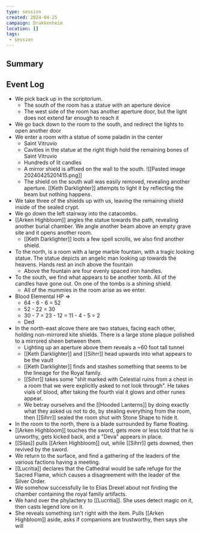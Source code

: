 ```yaml
---
type: session
created: 2024-04-25
campaign: Drakkenheim
location: []
tags:
 - session
---
```



## Summary

## Event Log

- We pick back up in the scriptorium.
	- The south of the room has a statue with an aperture device
	- The west side of the room has another aperture door, but the light does not extend far enough to reach it
- We go back down to the room to the south, and redirect the lights to open another door
- We enter a room with a statue of some paladin in the center
	- Saint Vitruvio
	- Cavities in the statue at the right thigh hold the remaining bones of Saint Vitruvio
	- Hundreds of lit candles
	- A mirror shield is affixed on the wall to the south.
	 ![[Pasted image 20240425201415.png]]
	- The shield on the south wall was easily removed, revealing another aperture. [[Keth Darklighter]] attempts to light it by reflecting the beam but nothing happens.
- We take three of the shields up with us, leaving the remaining shield inside of the sealed crypt.
- We go down the left stairway into the catacombs.
- [[Arken Highbloom]] angles the statue towards the path, revealing another burial chamber. We angle another beam above an empty grave site and it opens another room.
	- [[Keth Darklighter]] loots a few spell scrolls, we also find another shield.
- To the north, is a room with a large marble fountain, with a tragic looking statue. The statue depicts an angelic man looking up towards the heavens. Hands rest an inch above the fountain
	- Above the fountain are four evenly spaced iron handles.
- To the south, we find what appears to be another tomb. All of the candles have gone out. On one of the tombs is a shining shield.
	- All of the mummies in the room arise as we enter.
- Blood Elemental HP =>
	- 64 - 6 - 6 = 52
	- 52 - 22 = 30
	- 30 - 7 = 23 - 12 = 11 - 4 - 5 = 2
	- Ded
- In the north-east alcove there are two statues, facing each other, holding non-mirrored kite shields. There is a large stone plaque polished to a mirrored sheen between them.
	- Lighting up an aperture above them reveals a ~60 foot tall tunnel
	- [[Keth Darklighter]] and [[Sihrr]] head upwards into what appears to be the vault
	- [[Keth Darklighter]] finds and stashes something that seems to be the lineage for the Royal family.
	- [[Sihrr]] takes some "shit marked with Celestial ruins from a chest in a room that we were explicitly asked to not look through". He takes vials of blood, after taking the fourth vial it glows and other runes appear.
	- We betray ourselves and the [[Hooded Lanterns]] by doing exactly what they asked us not to do, by stealing everything from the room, then [[Sihrr]] sealed the room shut with Stone Shape to hide it.
- In the room to the north, there is a blade surrounded by flame floating.
- [[Arken Highbloom]] touches the sword, gets more or less told that he is unworthy, gets kicked back, and a "Deva" appears in place.
- [[Silas]] pulls [[Arken Highbloom]] out, while [[Sihrr]] gets downed, then revived by the sword.
- We return to the surface, and find a gathering of the leaders of the various factions having a meeting.
- [[Lucritia]] declares that the Cathedral would be safe refuge for the Sacred Flame, which causes a disagreement with the leader of the Silver Order.
- We somehow successfully lie to Elias Drexel about not finding the chamber containing the royal family artifacts.
- We hand over the phylactery to [[Lucritia]]. She uses detect magic on it, then casts legend lore on it.
- She reveals something isn't right with the item. Pulls [[Arken Highbloom]] aside, asks if companions are trustworthy, then says she will 
